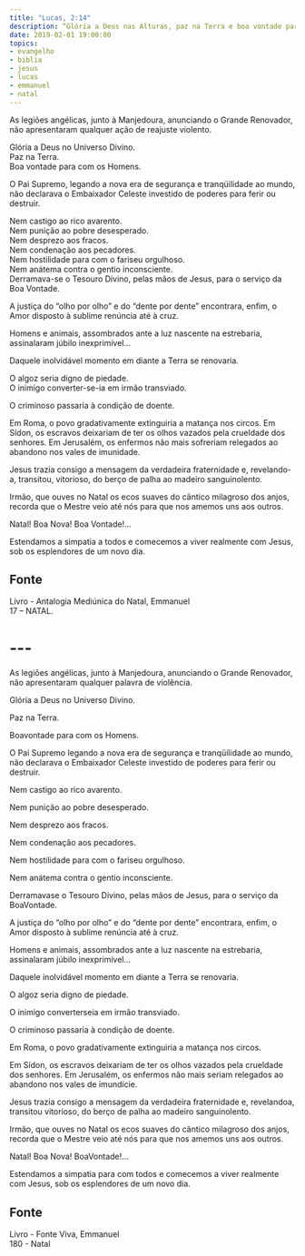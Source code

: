 ```yaml
---
title: "Lucas, 2:14"
description: “Glória a Deus nas Alturas, paz na Terra e boa vontade para com os homens”
date: 2019-02-01 19:00:00
topics: 
- evangelho
- biblia
- jesus
- lucas
- emmanuel
- natal
---
```


As legiões angélicas, junto à Manjedoura, anunciando o Grande Renovador, não
apresentaram qualquer ação de reajuste violento.

Glória a Deus no Universo Divino.  
Paz na Terra.  
Boa vontade para com os Homens.  

O Pai Supremo, legando a nova era de segurança e tranqüilidade ao mundo,
não declarava o Embaixador Celeste investido de poderes para ferir ou destruir.

Nem castigo ao rico avarento.  
Nem punição ao pobre desesperado.  
Nem desprezo aos fracos.  
Nem condenação aos pecadores.  
Nem hostilidade para com o fariseu orgulhoso.  
Nem anátema contra o gentio inconsciente.  
Derramava-se o Tesouro Divino, pelas mãos de Jesus, para o serviço da Boa
Vontade.

A justiça do “olho por olho” e do “dente por dente” encontrara, enfim, o Amor
disposto à sublime renúncia até à cruz.

Homens e animais, assombrados ante a luz nascente na estrebaria, assinalaram
júbilo inexprimível...

Daquele inolvidável momento em diante a Terra se renovaria.

O algoz seria digno de piedade.  
O inimigo converter-se-ia em irmão transviado.

O criminoso passaria à condição de doente.

Em Roma, o povo gradativamente extinguiria a matança nos circos. Em Sídon,
os escravos deixariam de ter os olhos vazados pela crueldade dos senhores. Em
Jerusalém, os enfermos não mais sofreriam relegados ao abandono nos vales de
imunidade.

Jesus trazia consigo a mensagem da verdadeira fraternidade e, revelando-a,
transitou, vitorioso, do berço de palha ao madeiro sanguinolento.

Irmão, que ouves no Natal os ecos suaves do cântico milagroso dos anjos,
recorda que o Mestre veio até nós para que nos amemos uns aos outros.

Natal! Boa Nova! Boa Vontade!...

Estendamos a simpatia a todos e comecemos a viver realmente com Jesus, sob
os esplendores de um novo dia.

## Fonte
Livro - Antalogia Mediúnica do Natal, Emmanuel  
17 – NATAL.

# ---

As legiões angélicas, junto à Manjedoura, anunciando o Grande Renovador,
não apresentaram qualquer palavra de violência.

Glória a Deus no Universo Divino.

Paz na Terra.

Boa­vontade para com os Homens.

O Pai Supremo legando a nova era de segurança e tranqüilidade ao mundo,
não declarava o Embaixador Celeste investido de poderes para ferir ou destruir.

Nem castigo ao rico avarento.

Nem punição ao pobre desesperado.

Nem desprezo aos fracos.

Nem condenação aos pecadores.

Nem hostilidade para com o fariseu orgulhoso.

Nem anátema contra o gentio inconsciente.

Derramava­se o Tesouro Divino, pelas mãos de Jesus, para o serviço da
Boa­Vontade.

A justiça do “olho por olho” e do “dente por dente” encontrara, enfim, o
Amor disposto à sublime renúncia até à cruz.

Homens e animais, assombrados ante a luz nascente na estrebaria,
assinalaram júbilo inexprimível...

Daquele inolvidável momento em diante a Terra se renovaria.

O algoz seria digno de piedade.

O inimigo converter­se­ia em irmão transviado.

O criminoso passaria à condição de doente.

Em Roma, o povo gradativamente extinguiria a matança nos circos.

Em Sídon, os escravos deixariam de ter os olhos vazados pela crueldade
dos senhores. Em Jerusalém, os enfermos não mais seriam relegados ao abandono
nos vales de imundície.

Jesus trazia consigo a mensagem da verdadeira fraternidade e, revelando­a,
transitou vitorioso, do berço de palha ao madeiro sanguinolento.

Irmão, que ouves no Natal os ecos suaves do cântico milagroso dos anjos,
recorda que o Mestre veio até nós para que nos amemos uns aos outros.

Natal! Boa Nova! Boa­Vontade!...

Estendamos a simpatia para com todos e comecemos a viver realmente com
Jesus, sob os esplendores de um novo dia.

## Fonte
Livro - Fonte Viva, Emmanuel  
180 - Natal

